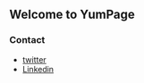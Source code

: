 ## Welcome to YumPage

### Contact
* [twitter](https://twitter.com/mykntom)
* [Linkedin](https://www.linkedin.com/in/yumi-tanaka-167355192)
